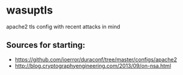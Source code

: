 wasuptls
========

apache2 tls config with recent attacks in mind


Sources for starting:
---------------------
 * https://github.com/ioerror/duraconf/tree/master/configs/apache2
 * http://blog.cryptographyengineering.com/2013/09/on-nsa.html
